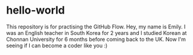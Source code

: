 # hello-world
This repository is for practising the GitHub Flow.
Hey, my name is Emily. I was an English teacher in South Korea for 2 years and I studied Korean at Chonnan University for 6 months before coming back to the UK. Now I'm seeing if I can become a coder like you :)  
